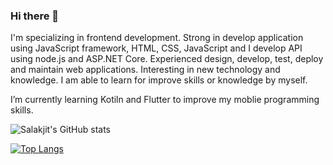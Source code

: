 ### Hi there 👋

I'm specializing in frontend development. Strong in develop application using JavaScript 
framework, HTML, CSS, JavaScript and I develop API using node.js and ASP.NET Core. Experienced 
design, develop, test, deploy and maintain web applications. Interesting in new technology and 
knowledge. I am able to learn for improve skills or knowledge by myself.

I’m currently learning Kotiln and Flutter to improve my moblie programming skills.


![Salakjit's GitHub stats](https://github-readme-stats.vercel.app/api?username=salakjitp&show_icons=true&theme=transparent)

[![Top Langs](https://github-readme-stats.vercel.app/api/top-langs/?username=salakjitp&layout=compact)](https://github.com/anuraghazra/github-readme-stats)


<!--
**salakjitp/salakjitp** is a ✨ _special_ ✨ repository because its `README.md` (this file) appears on your GitHub profile.

Here are some ideas to get you started:

- 🔭 I’m currently working on ...
- 🌱 I’m currently learning Kotiln, Flutter and React
- 👯 I’m looking to collaborate on ...
- 🤔 I’m looking for help with ...
- 💬 Ask me about ...
- 📫 How to reach me: ...
- 😄 Pronouns: ...
- ⚡ Fun fact: ...
-->
